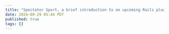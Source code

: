 ```yaml
---
title: "Spectator Sport, a brief introduction to an upcoming Rails plugin"
date: 2024-09-29 05:44 PDT
published: true
tags: []
---
```




<blockquote markdown="1">



</blockquote>
